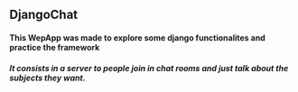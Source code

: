 ## DjangoChat

#### This WepApp was made to explore some django functionalites and practice the framework

##### It consists in a server to people join in chat rooms and just talk about the subjects they want.
